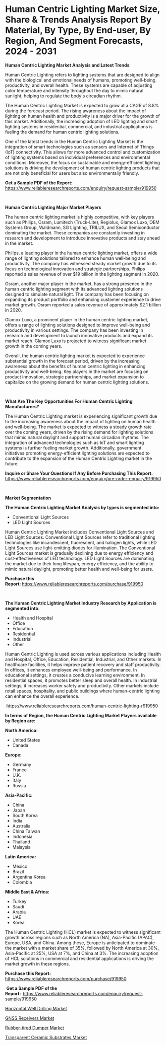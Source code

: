 <p><h1>Human Centric Lighting Market Size, Share & Trends Analysis Report By Material, By Type, By End-user, By Region, And Segment Forecasts, 2024 - 2031</h1></p><p><strong>Human Centric Lighting Market Analysis and Latest Trends</strong></p>
<p><p>Human Centric Lighting refers to lighting systems that are designed to align with the biological and emotional needs of humans, promoting well-being, productivity, and overall health. These systems are capable of adjusting color temperature and intensity throughout the day to mimic natural sunlight, helping to regulate the body's circadian rhythm.</p><p>The Human Centric Lighting Market is expected to grow at a CAGR of 8.8% during the forecast period. The rising awareness about the impact of lighting on human health and productivity is a major driver for the growth of this market. Additionally, the increasing adoption of LED lighting and smart lighting systems in residential, commercial, and industrial applications is fueling the demand for human centric lighting solutions.</p><p>One of the latest trends in the Human Centric Lighting Market is the integration of smart technologies such as sensors and Internet of Things (IoT) connectivity. This allows for more advanced control and customization of lighting systems based on individual preferences and environmental conditions. Moreover, the focus on sustainable and energy-efficient lighting solutions is driving the development of human centric lighting products that are not only beneficial for users but also environmentally friendly.</p></p>
<p><strong>Get a Sample PDF of the Report:&nbsp;</strong> <a href="https://www.reliableresearchreports.com/enquiry/request-sample/919950">https://www.reliableresearchreports.com/enquiry/request-sample/919950</a></p>
<p>&nbsp;</p>
<p><strong>Human Centric Lighting Major Market Players</strong></p>
<p><p>The human centric lighting market is highly competitive, with key players such as Philips, Osram, Lumitech (Truck-Lite), Regiolux, Glamox Luxo, OEM Systems Group, Waldmann, SG Lighting, TRILUX, and Seoul Semiconductor dominating the market. These companies are constantly investing in research and development to introduce innovative products and stay ahead in the market.</p><p>Philips, a leading player in the human centric lighting market, offers a wide range of lighting solutions tailored to enhance human well-being and productivity. The company has witnessed steady market growth due to its focus on technological innovation and strategic partnerships. Philips reported a sales revenue of over $19 billion in the lighting segment in 2020.</p><p>Osram, another major player in the market, has a strong presence in the human centric lighting segment with its advanced lighting solutions designed to simulate natural light. The company has been focusing on expanding its product portfolio and enhancing customer experience to drive market growth. Osram reported a sales revenue of approximately $2.1 billion in 2020.</p><p>Glamox Luxo, a prominent player in the human centric lighting market, offers a range of lighting solutions designed to improve well-being and productivity in various settings. The company has been investing in research and development to launch innovative products and expand its market reach. Glamox Luxo is projected to witness significant market growth in the coming years.</p><p>Overall, the human centric lighting market is expected to experience substantial growth in the forecast period, driven by the increasing awareness about the benefits of human centric lighting in enhancing productivity and well-being. Key players in the market are focusing on product innovation, strategic partnerships, and market expansion to capitalize on the growing demand for human centric lighting solutions.</p></p>
<p>&nbsp;</p>
<p><strong>What Are The Key Opportunities For Human Centric Lighting Manufacturers?</strong></p>
<p><p>The Human Centric Lighting market is experiencing significant growth due to the increasing awareness about the impact of lighting on human health and well-being. The market is expected to witness a steady growth rate over the coming years, driven by the rising demand for lighting solutions that mimic natural daylight and support human circadian rhythms. The integration of advanced technologies such as IoT and smart lighting systems is further fueling market growth. Additionally, government initiatives promoting energy-efficient lighting solutions are expected to contribute to the expansion of the Human Centric Lighting market in the future.</p></p>
<p><strong>Inquire or Share Your Questions If Any Before Purchasing This Report:</strong> <a href="https://www.reliableresearchreports.com/enquiry/pre-order-enquiry/919950">https://www.reliableresearchreports.com/enquiry/pre-order-enquiry/919950</a></p>
<p>&nbsp;</p>
<p><strong>Market Segmentation</strong></p>
<p><strong>The Human Centric Lighting Market Analysis by types is segmented into:</strong></p>
<p><ul><li>Conventional Light Sources</li><li>LED Light Sources</li></ul></p>
<p><p>Human Centric Lighting Market includes Conventional Light Sources and LED Light Sources. Conventional Light Sources refer to traditional lighting technologies like incandescent, fluorescent, and halogen lights, while LED Light Sources use light-emitting diodes for illumination. The Conventional Light Sources market is gradually declining due to energy efficiency and cost-effectiveness of LED technology. LED Light Sources are dominating the market due to their long lifespan, energy efficiency, and the ability to mimic natural daylight, promoting better health and well-being for users.</p></p>
<p><strong>Purchase this Report:&nbsp;</strong><a href="https://www.reliableresearchreports.com/purchase/919950">https://www.reliableresearchreports.com/purchase/919950</a></p>
<p>&nbsp;</p>
<p><strong>The Human Centric Lighting Market Industry Research by Application is segmented into:</strong></p>
<p><ul><li>Health and Hospital</li><li>Office</li><li>Education</li><li>Residential</li><li>Industrial</li><li>Other</li></ul></p>
<p><p>Human Centric Lighting is used across various applications including Health and Hospital, Office, Education, Residential, Industrial, and Other markets. In healthcare facilities, it helps improve patient recovery and staff productivity. In offices, it enhances employee well-being and performance. In educational settings, it creates a conducive learning environment. In residential spaces, it promotes better sleep and overall health. In industrial settings, it increases worker safety and productivity. Other markets include retail spaces, hospitality, and public buildings where human-centric lighting can enhance the overall experience.</p></p>
<p><a href="https://www.reliableresearchreports.com/human-centric-lighting-r919950">&nbsp;https://www.reliableresearchreports.com/human-centric-lighting-r919950</a></p>
<p><strong>In terms of Region, the Human Centric Lighting Market Players available by Region are:</strong></p>
<p>
    <p> <strong> North America: </strong>
        <ul>
            <li>United States</li>
            <li>Canada</li>
        </ul>
        </p> 
    <p> <strong> Europe: </strong>
        <ul>
            <li>Germany</li>
            <li>France</li>
            <li>U.K.</li>
            <li>Italy</li>
            <li>Russia</li>
        </ul>
        </p> 
    <p> <strong> Asia-Pacific: </strong>
        <ul>
            <li>China</li>
            <li>Japan</li>
            <li>South Korea</li>
            <li>India</li>
            <li>Australia</li>
            <li>China Taiwan</li>
            <li>Indonesia</li>
            <li>Thailand</li>
            <li>Malaysia</li>
        </ul>
        </p> 
    <p> <strong> Latin America: </strong>
        <ul>
            <li>Mexico</li>
            <li>Brazil</li>
            <li>Argentina Korea</li>
            <li>Colombia</li>
        </ul>
        </p> 
    <p> <strong> Middle East & Africa: </strong>
        <ul>
            <li>Turkey</li>
            <li>Saudi</li>
            <li>Arabia</li>
            <li>UAE</li>
            <li>Korea</li>
        </ul>
    </p>
    </p>
<p><p>The Human Centric Lighting (HCL) market is expected to witness significant growth across regions such as North America (NA), Asia-Pacific (APAC), Europe, USA, and China. Among these, Europe is anticipated to dominate the market with a market share of 35%, followed by North America at 30%, Asia-Pacific at 25%, USA at 7%, and China at 3%. The increasing adoption of HCL solutions in commercial and residential applications is driving the market growth in these regions.</p></p>
<p><strong>Purchase this Report: </strong><a href="https://www.reliableresearchreports.com/purchase/919950">https://www.reliableresearchreports.com/purchase/919950</a></p>
<p>&nbsp;<strong>Get a Sample PDF of the Report:&nbsp;&nbsp;</strong><a href="https://www.reliableresearchreports.com/enquiry/request-sample/919950">https://www.reliableresearchreports.com/enquiry/request-sample/919950</a></p>
<p><strong></strong></p>
<p><p><a href="https://github.com/AKSHATREPORTPRIME/Market-Research-Report-List-4/blob/main/horizontal-well-drilling-market.md">Horizontal Well Drilling Market</a></p><p><a href="https://github.com/indrystar/Market-Research-Report-List-3/blob/main/gnss-receivers-market.md">GNSS Receivers Market</a></p><p><a href="https://www.linkedin.com/pulse/rubber-tired-dumper-market-insights-cagr-trends-growth-strategies-3laoe">Rubber-tired Dumper Market</a></p><p><a href="https://www.linkedin.com/pulse/transparent-ceramic-substrates-market-furnish-information-size-yag6e?trackingId=2%2BrlQpOTxS54dTyKRTIY4w%3D%3D">Transparent Ceramic Substrates Market</a></p></p>